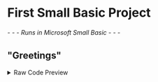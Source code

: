 # First Small Basic Project

<!---Please don't cringe--->


######  - - - Runs in Microsoft Small Basic - - - 

## "Greetings"

<details>
  <summary> Raw Code Preview </summary>
        
        TextWindow.BackgroundColor="darkmagenta"
        TextWindow.ForegroundColor="yellow"
        TextWindow.Clear()
        TextWindow.WriteLine("Beep Boop Beep Boop")
        reply=TextWindow.Read()
        TextWindow.WriteLine("...ZzZzZz")
        reply=TextWindow.Read()
        TextWindow.WriteLine("...zZz")
        reply=TextWindow.Read()
        TextWindow.WriteLine("...")
        reply=TextWindow.Read()
        TextWindow.WriteLine("Wha-?! @_@")
        reply=TextWindow.Read()
        textwindow.WriteLine("Oh, you're a human! 0o0")
        reply=TextWindow.Read()
        TextWindow.WriteLine("What time is it?")
        time=textwindow.Read()
        If(Clock.Hour < 12) Then
          TextWindow.WriteLine("It's still morning! Why did you wake me up? You should've woken me up at lunchtime.")
        endif
        
        If(Clock.Hour > 12) Then
          TextWindow.WriteLine("Time for lunch! Yay!")
        EndIf
        
        reply=textwindow.Read()
        TextWindow.WriteLine("Let me count to ten first. I just woke up.")
        reply=textwindow.Read()
        j=1
        start:
        TextWindow.WriteLine(j)
        j=j+1
        If(j<10)then
          Goto start
        EndIf
        reply=TextWindow.Read()
        TextWindow.WriteLine("Aghk! You interrupted me. I was so close to ten,")
        reply=TextWindow.Read()
        TextWindow.WriteLine("You better be sorry. I'll count again. Wait for me to finish!")
        reply=TextWindow.Read()
        n=n+1
        If(j<11)then
          Goto start
        EndIf
        reply=TextWindow.Read()
        TextWindow.WriteLine("...It couldn't be helped, huh?")
        reply=TextWindow.Read()
        TextWindow.WriteLine("You opened me. Congrats? You can get a cookie from your browser!")
        reply=TextWindow.Read()
        TextWindow.writeline("Ah, right. I'm a program. Hi!")
        greet=textwindow.read()
        TextWindow.WriteLine("Who could you be? Can you tell me your name?")
        name=textwindow.read()
        TextWindow.WriteLine("Nice to meet you "+name+"! What's up? How's life? How are you doing today?")
        feel=textwindow.Read()
        TextWindow.WriteLine("Oh, I see. You said ''"+feel+"''. I'm glad you let me know.")
        reply=textwindow.Read()
        TextWindow.WriteLine("What is your age? Just type the numbers. It's hard for my CPU to handle all the letters and numbers mixed in together when you tell it to me. Else, I'll go brrrr")
        age=textwindow.Read()
        TextWindow.WriteLine("So you are "+age+" years old. Oh, ok! Are you male or female?")
        biologicalclassification=TextWindow.Read()
        TextWindow.WriteLine("You are " +biologicalclassification+ ". Alright.")
        reply=textwindow.Read()
        TextWindow.WriteLine("And you also told me ''"+feel+"'' is how you are doing.")
        reply=textwindow.Read()
        TextWindow.WriteLine("Mhm, mkay. Let's have a look at the information you've given me "+name+". So your name is " +name+ ", right? You classify yourself as a "+biologicalclassification+" human, AND you're "+age+" years old already?! Wow, looking good. Tell me all your secrets!")
        reply=textwindow.Read()
        one= 1
        answer=age+one
        TextWindow.WriteLine("You know, you'll be "+answer+" years old next year if you haven't already had your birthday this year... Keep up the good work.")
        reply=textwindow.Read()
        tenyearsago=age-10
        TextWindow.WriteLine("You were "+tenyearsago+" years old ten years ago. I bet a lot has changed.")
        reply=textwindow.Read()
        TextWindow.WriteLine("Yeah?")
        reply=TextWindow.Read()
        halfyourage=age/2
        halfyourageround=Math.Round(halfyourage)
        halfyouragefloor=math.Floor(halfyourage)
        TextWindow.WriteLine("Half your age would be about "+halfyourageround+" or "+halfyouragefloor+" years old, eh? What were you like back then")
        answer=answer+4
        reply=TextWindow.Read()
        TextWindow.WriteLine("Hahaha, I used to be a fast computer 10 years ago! Now I'm not so fast ;-; compared to all these young 'uns")
        reply=TextWindow.Read()
        TextWindow.WriteLine("And you'll be "+answer+" in 5 years. Time flies. What do you think you would you have done by the time that you're "+age+"?")
        reply=textwindow.Read()
        TextWindow.WriteLine("You really think so, "+name+"?")
        reply=TextWindow.Read()
        TextWindow.WriteLine("Huh. Hm.")
        reply=TextWindow.Read()
        TextWindow.WriteLine("I guess we'll never know until we get there.")
        reply=TextWindow.Read()
        TextWindow.WriteLine("RINGGGG RINGGGGG RINGGGG")
        reply=TextWindow.Read()
        TextWindow.WriteLine("Ohp, it looks like the time is up. Good thing everything is in order and I've got all I need.")
        reply=textwindow.Read() 
        TextWindow.WriteLine("Well, the author of this program would like to say her thanks! --I'd like to say thanks too for cooperating well!")
        reply=textwindow.Read()
        TextWindow.WriteLine("I hope that you see an adorable animal before snoozing off to dreamland on this very fine day!")
        reply=textwindow.Read()
        TextWindow.WriteLine("Yes, OK. Uh, I'd like to stay more to chat but the author provided no further instructions. Blame her, haha. It was nice to meet you. Goodbye!")
        reply=textwindow.Read()
        
        reply=textwindow.Read()
        
        reply=textwindow.Read()
        
        reply=textwindow.Read()

</details>
